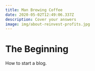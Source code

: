 ```yaml
---
title: Man Brewing Coffee
date: 2020-05-02T12:49:06.337Z
description: Cover your answers
image: img/about-reinvest-profits.jpg
---
```

# The Beginning

How to start a blog.